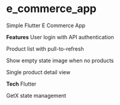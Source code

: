 # e_commerce_app

Simple Flutter E Commerce App


**Features**
User login with API authentication

Product list with pull-to-refresh

Show empty state image when no products

Single product detail view

**Tech**
Flutter

GetX state management


